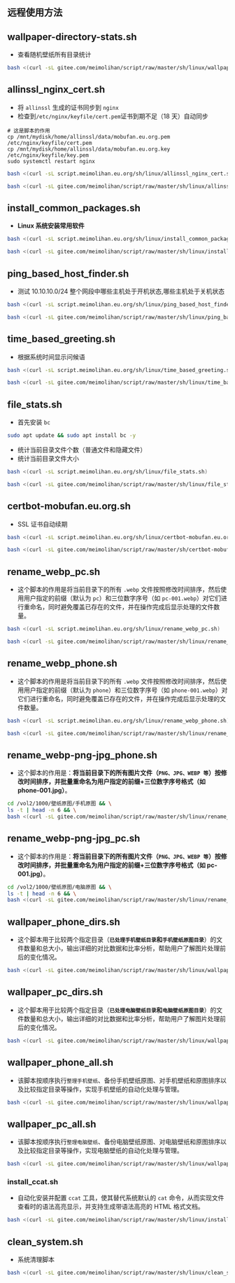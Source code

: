 ## 远程使用方法

## wallpaper-directory-stats.sh

- 查看随机壁纸所有目录统计

```bash
bash <(curl -sL gitee.com/meimolihan/script/raw/master/sh/linux/wallpaper-directory-stats.sh)
```

## allinssl_nginx_cert.sh

- 将 `allinssl` 生成的证书同步到 `nginx`
- 检查到`/etc/nginx/keyfile/cert.pem`证书到期不足（18 天）自动同步

```
# 这是脚本的作用
cp /mnt/mydisk/home/allinssl/data/mobufan.eu.org.pem /etc/nginx/keyfile/cert.pem
cp /mnt/mydisk/home/allinssl/data/mobufan.eu.org.key /etc/nginx/keyfile/key.pem
sudo systemctl restart nginx
```

```bash
bash <(curl -sL script.meimolihan.eu.org/sh/linux/allinssl_nginx_cert.sh)
```

```bash
bash <(curl -sL gitee.com/meimolihan/script/raw/master/sh/linux/allinssl_nginx_cert.sh)
```

## install_common_packages.sh

- **Linux 系统安装常用软件**

```bash
bash <(curl -sL script.meimolihan.eu.org/sh/linux/install_common_packages.sh)
```

```bash
bash <(curl -sL gitee.com/meimolihan/script/raw/master/sh/linux/install_common_packages.sh)
```

## ping_based_host_finder.sh

- 测试 10.10.10.0/24 整个网段中哪些主机处于开机状态,哪些主机处于关机状态

```bash
bash <(curl -sL script.meimolihan.eu.org/sh/linux/ping_based_host_finder.sh)
```

```bash
bash <(curl -sL gitee.com/meimolihan/script/raw/master/sh/linux/ping_based_host_finder.sh)
```

## time_based_greeting.sh

- 根据系统时间显示问候语

```bash
bash <(curl -sL script.meimolihan.eu.org/sh/linux/time_based_greeting.sh)
```

```bash
bash <(curl -sL gitee.com/meimolihan/script/raw/master/sh/linux/time_based_greeting.sh)
```

## file_stats.sh

- 首先安装 `bc`

```bash
sudo apt update && sudo apt install bc -y
```

- 统计当前目录文件个数（普通文件和隐藏文件）
- 统计当前目录文件大小

```bash
bash <(curl -sL script.meimolihan.eu.org/sh/linux/file_stats.sh)
```

```bash
bash <(curl -sL gitee.com/meimolihan/script/raw/master/sh/linux/file_stats.sh)
```

## certbot-mobufan.eu.org.sh

- SSL 证书自动续期

```bash
bash <(curl -sL script.meimolihan.eu.org/sh/linux/certbot-mobufan.eu.org.sh)
```

```bash
bash <(curl -sL gitee.com/meimolihan/script/raw/master/sh/certbot-mobufan.eu.org.sh)
```

## rename_webp_pc.sh

- 这个脚本的作用是将当前目录下的所有 `.webp` 文件按照修改时间排序，然后使用用户指定的前缀（默认为 `pc`）和三位数字序号（如 `pc-001.webp`）对它们进行重命名，同时避免覆盖已存在的文件，并在操作完成后显示处理的文件数量。

```bash
bash <(curl -sL script.meimolihan.eu.org/sh/linux/rename_webp_pc.sh)
```

```bash
bash <(curl -sL gitee.com/meimolihan/script/raw/master/sh/linux/rename_webp_pc.sh)
```

## rename_webp_phone.sh

- 这个脚本的作用是将当前目录下的所有 `.webp` 文件按照修改时间排序，然后使用用户指定的前缀（默认为 `phone`）和三位数字序号（如 `phone-001.webp`）对它们进行重命名，同时避免覆盖已存在的文件，并在操作完成后显示处理的文件数量。

```bash
bash <(curl -sL script.meimolihan.eu.org/sh/linux/rename_webp_phone.sh)
```

```bash
bash <(curl -sL gitee.com/meimolihan/script/raw/master/sh/linux/rename_webp_phone.sh)
```

## rename_webp-png-jpg_phone.sh

- 这个脚本的作用是：**将当前目录下的所有图片文件（`PNG、JPG、WEBP 等`）按修改时间排序，并批量重命名为用户指定的前缀+三位数字序号格式（如 phone-001.jpg）**。

```bash
cd /vol2/1000/壁纸原图/手机原图 && \
ls -t | head -n 6 && \
bash <(curl -sL gitee.com/meimolihan/script/raw/master/sh/linux/rename_webp-png-jpg_phone.sh)
```

## rename_webp-png-jpg_pc.sh

- 这个脚本的作用是：**将当前目录下的所有图片文件（`PNG、JPG、WEBP 等`）按修改时间排序，并批量重命名为用户指定的前缀+三位数字序号格式（如 pc-001.jpg）**。

```bash
cd /vol2/1000/壁纸原图/电脑原图 && \
ls -t | head -n 6 && \
bash <(curl -sL gitee.com/meimolihan/script/raw/master/sh/linux/rename_webp-png-jpg_pc.sh)
```

## wallpaper_phone_dirs.sh

- 这个脚本用于比较两个指定目录（**`已处理手机壁纸目录`**和**`手机壁纸原图目录`**）的文件数量和总大小，输出详细的对比数据和比率分析，帮助用户了解图片处理前后的变化情况。

```bash
bash <(curl -sL gitee.com/meimolihan/script/raw/master/sh/linux/wallpaper_phone_dirs.sh)
```

## wallpaper_pc_dirs.sh

- 这个脚本用于比较两个指定目录（**`已处理电脑壁纸目录`**和**`电脑壁纸原图目录`**）的文件数量和总大小，输出详细的对比数据和比率分析，帮助用户了解图片处理前后的变化情况。

```bash
bash <(curl -sL gitee.com/meimolihan/script/raw/master/sh/linux/wallpaper_pc_dirs.sh)
```

## wallpaper_phone_all.sh

- 该脚本按顺序执行`整理手机壁纸`、备份手机壁纸原图、对手机壁纸和原图排序以及比较指定目录等操作，实现手机壁纸的自动化处理与管理。

```bash
bash <(curl -sL gitee.com/meimolihan/script/raw/master/sh/linux/wallpaper_phone_all.sh)
```

## wallpaper_pc_all.sh

- 该脚本按顺序执行`整理电脑壁纸`、备份电脑壁纸原图、对电脑壁纸和原图排序以及比较指定目录等操作，实现电脑壁纸的自动化处理与管理。

```bash
bash <(curl -sL gitee.com/meimolihan/script/raw/master/sh/linux/wallpaper_pc_all.sh)
```

### install_ccat.sh

- 自动化安装并配置 `ccat` 工具，使其替代系统默认的 `cat` 命令，从而实现文件查看时的语法高亮显示，并支持生成带语法高亮的 HTML 格式文档。

```bash
bash <(curl -sL gitee.com/meimolihan/script/raw/master/sh/linux/install_ccat.sh)
```

## clean_system.sh

- 系统清理脚本

```bash
bash <(curl -sL gitee.com/meimolihan/script/raw/master/sh/linux/clean_system.sh)
```

